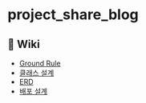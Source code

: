 # project_share_blog

## 📘 Wiki
- [Ground Rule](https://github.com/dheldh77/project_share_blog/blob/docs_wiki/wiki/groundRule.md)
- [클래스 설계](https://github.com/dheldh77/project_share_blog/blob/docs_wiki/wiki/classDiagram.md)
- [ERD](https://github.com/dheldh77/project_share_blog/blob/docs_wiki/wiki/entityRelationDiagram.md)
- [배포 설계](https://github.com/dheldh77/project_share_blog/blob/docs_wiki/wiki/deploy.md)
